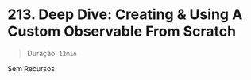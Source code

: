 # 213. Deep Dive: Creating & Using A Custom Observable From Scratch

> Duração: `12min`

Sem Recursos
